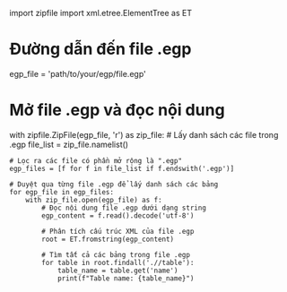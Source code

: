 import zipfile
import xml.etree.ElementTree as ET

# Đường dẫn đến file .egp
egp_file = 'path/to/your/egp/file.egp'

# Mở file .egp và đọc nội dung
with zipfile.ZipFile(egp_file, 'r') as zip_file:
    # Lấy danh sách các file trong .egp
    file_list = zip_file.namelist()
    
    # Lọc ra các file có phần mở rộng là ".egp"
    egp_files = [f for f in file_list if f.endswith('.egp')]
    
    # Duyệt qua từng file .egp để lấy danh sách các bảng
    for egp_file in egp_files:
        with zip_file.open(egp_file) as f:
            # Đọc nội dung file .egp dưới dạng string
            egp_content = f.read().decode('utf-8')
            
            # Phân tích cấu trúc XML của file .egp
            root = ET.fromstring(egp_content)
            
            # Tìm tất cả các bảng trong file .egp
            for table in root.findall('.//table'):
                table_name = table.get('name')
                print(f"Table name: {table_name}")
